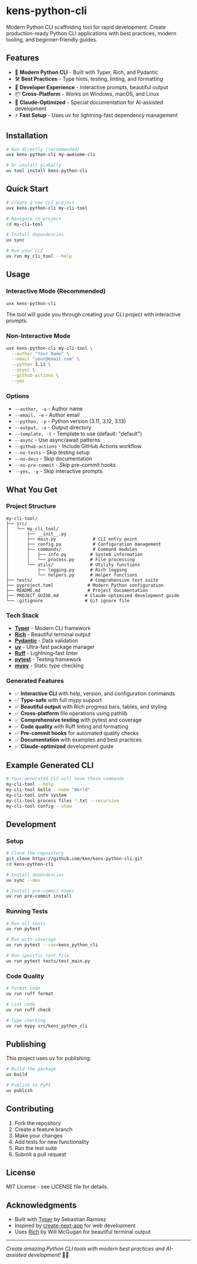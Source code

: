 # kens-python-cli

Modern Python CLI scaffolding tool for rapid development. Create production-ready Python CLI applications with best practices, modern tooling, and beginner-friendly guides.

## Features

- 🚀 **Modern Python CLI** - Built with Typer, Rich, and Pydantic
- 🛠️ **Best Practices** - Type hints, testing, linting, and formatting
- 🔧 **Developer Experience** - Interactive prompts, beautiful output
- 📦 **Cross-Platform** - Works on Windows, macOS, and Linux
- 🤖 **Claude-Optimized** - Special documentation for AI-assisted development
- ⚡ **Fast Setup** - Uses uv for lightning-fast dependency management

## Installation

```bash
# Run directly (recommended)
uvx kens-python-cli my-awesome-cli

# Or install globally
uv tool install kens-python-cli
```

## Quick Start

```bash
# Create a new CLI project
uvx kens-python-cli my-cli-tool

# Navigate to project
cd my-cli-tool

# Install dependencies
uv sync

# Run your CLI
uv run my_cli_tool --help
```

## Usage

### Interactive Mode (Recommended)

```bash
uvx kens-python-cli
```

The tool will guide you through creating your CLI project with interactive prompts.

### Non-Interactive Mode

```bash
uvx kens-python-cli my-cli-tool \
  --author "Your Name" \
  --email "your@email.com" \
  --python 3.11 \
  --async \
  --github-actions \
  --yes
```

### Options

- `--author, -a` - Author name
- `--email, -e` - Author email
- `--python, -p` - Python version (3.11, 3.12, 3.13)
- `--output, -o` - Output directory
- `--template, -t` - Template to use (default: "default")
- `--async` - Use async/await patterns
- `--github-actions` - Include GitHub Actions workflow
- `--no-tests` - Skip testing setup
- `--no-docs` - Skip documentation
- `--no-pre-commit` - Skip pre-commit hooks
- `--yes, -y` - Skip interactive prompts

## What You Get

### Project Structure

```
my-cli-tool/
├── src/
│   └── my_cli_tool/
│       ├── __init__.py
│       ├── main.py              # CLI entry point
│       ├── config.py            # Configuration management
│       ├── commands/            # Command modules
│       │   ├── info.py         # System information
│       │   └── process.py      # File processing
│       └── utils/              # Utility functions
│           ├── logging.py      # Rich logging
│           └── helpers.py      # Helper functions
├── tests/                      # Comprehensive test suite
├── pyproject.toml             # Modern Python configuration
├── README.md                  # Project documentation
├── PROJECT_GUIDE.md          # Claude-optimized development guide
└── .gitignore                # Git ignore file
```

### Tech Stack

- **[Typer](https://typer.tiangolo.com/)** - Modern CLI framework
- **[Rich](https://rich.readthedocs.io/)** - Beautiful terminal output
- **[Pydantic](https://pydantic.dev/)** - Data validation
- **[uv](https://github.com/astral-sh/uv)** - Ultra-fast package manager
- **[Ruff](https://github.com/astral-sh/ruff)** - Lightning-fast linter
- **[pytest](https://pytest.org/)** - Testing framework
- **[mypy](https://mypy.readthedocs.io/)** - Static type checking

### Generated Features

- ✅ **Interactive CLI** with help, version, and configuration commands
- ✅ **Type-safe** with full mypy support
- ✅ **Beautiful output** with Rich progress bars, tables, and styling
- ✅ **Cross-platform** file operations using pathlib
- ✅ **Comprehensive testing** with pytest and coverage
- ✅ **Code quality** with Ruff linting and formatting
- ✅ **Pre-commit hooks** for automated quality checks
- ✅ **Documentation** with examples and best practices
- ✅ **Claude-optimized** development guide

## Example Generated CLI

```bash
# Your generated CLI will have these commands
my-cli-tool --help
my-cli-tool hello --name "World"
my-cli-tool info system
my-cli-tool process files *.txt --recursive
my-cli-tool config --show
```

## Development

### Setup

```bash
# Clone the repository
git clone https://github.com/ken/kens-python-cli.git
cd kens-python-cli

# Install dependencies
uv sync --dev

# Install pre-commit hooks
uv run pre-commit install
```

### Running Tests

```bash
# Run all tests
uv run pytest

# Run with coverage
uv run pytest --cov=kens_python_cli

# Run specific test file
uv run pytest tests/test_main.py
```

### Code Quality

```bash
# Format code
uv run ruff format

# Lint code
uv run ruff check

# Type checking
uv run mypy src/kens_python_cli
```

## Publishing

This project uses uv for publishing:

```bash
# Build the package
uv build

# Publish to PyPI
uv publish
```

## Contributing

1. Fork the repository
2. Create a feature branch
3. Make your changes
4. Add tests for new functionality
5. Run the test suite
6. Submit a pull request

## License

MIT License - see LICENSE file for details.

## Acknowledgments

- Built with [Typer](https://typer.tiangolo.com/) by Sebastian Ramirez
- Inspired by [create-next-app](https://nextjs.org/docs/api-reference/create-next-app) for web development
- Uses [Rich](https://rich.readthedocs.io/) by Will McGugan for beautiful terminal output

---

*Create amazing Python CLI tools with modern best practices and AI-assisted development!* 🐍✨
